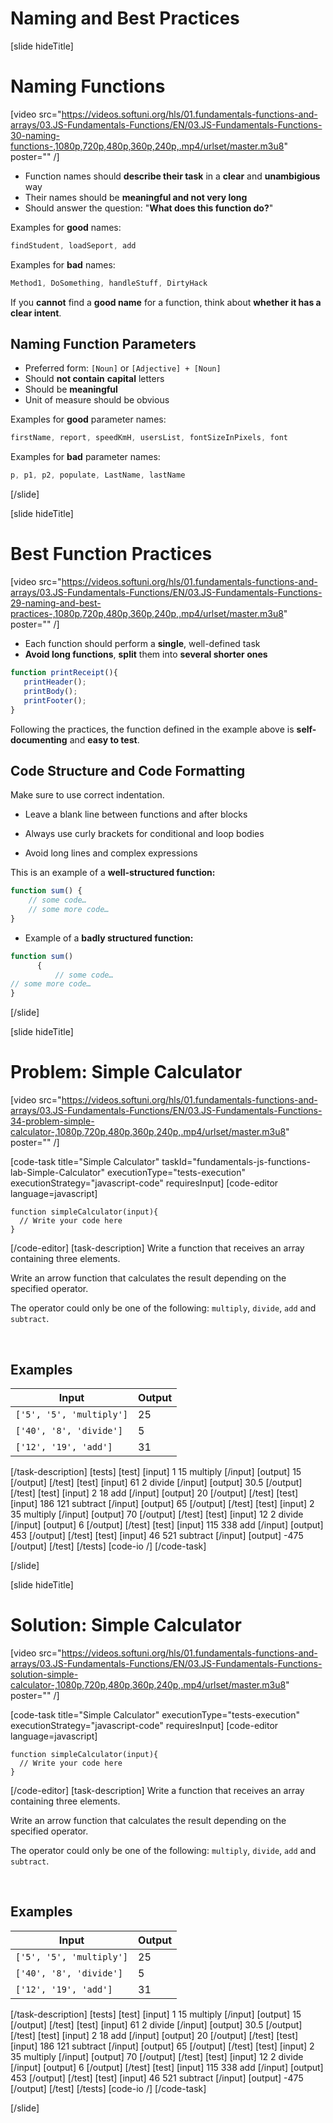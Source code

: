 # Naming and Best Practices

[slide hideTitle]
# Naming Functions

[video src="https://videos.softuni.org/hls/01.fundamentals-functions-and-arrays/03.JS-Fundamentals-Functions/EN/03.JS-Fundamentals-Functions-30-naming-functions-,1080p,720p,480p,360p,240p,.mp4/urlset/master.m3u8" poster="" /]


- Function names should **describe their task** in a **clear** and **unambigious** way
- Their names should be **meaningful and not very long**
- Should answer the question: "**What does this function do?**"

Examples for **good** names:
```js
findStudent, loadSeport, add
```

Examples for **bad** names:

```js
Method1, DoSomething, handleStuff, DirtyHack
```

If you **cannot** find a **good name** for a function, think about **whether it has a clear intent**.

## Naming Function Parameters

 - Preferred form: `[Noun]` or `[Adjective] + [Noun]`
 - Should **not contain** **capital** letters
 - Should be **meaningful**
 - Unit of measure should be obvious

Examples for **good** parameter names:

```js
firstName, report, speedKmH, usersList, fontSizeInPixels, font
```

Examples for **bad** parameter names:

```js
p, p1, p2, populate, LastName, lastName
```
[/slide]

[slide hideTitle]

# Best Function Practices

[video src="https://videos.softuni.org/hls/01.fundamentals-functions-and-arrays/03.JS-Fundamentals-Functions/EN/03.JS-Fundamentals-Functions-29-naming-and-best-practices-,1080p,720p,480p,360p,240p,.mp4/urlset/master.m3u8" poster="" /]


 - Each function should perform a **single**, well-defined task
 - **Avoid long functions**, **split** them into **several shorter ones**

 ```js
 function printReceipt(){
    printHeader();
    printBody();
    printFooter();
}
 ```

Following the practices, the function defined in the example above is **self-documenting** and **easy to test**.

## Code Structure and Code Formatting

Make sure to use correct indentation.

- Leave a blank line between functions and after blocks

- Always use curly brackets for conditional and loop bodies

- Avoid long lines and complex expressions

This is an example of a **well-structured function:**

```js
function sum() {
    // some code…
    // some more code…
}
```

- Example of a **badly structured function:**

```js
function sum()
      {
          // some code…
// some more code…
}
```

[/slide]

[slide hideTitle]
# Problem: Simple Calculator

[video src="https://videos.softuni.org/hls/01.fundamentals-functions-and-arrays/03.JS-Fundamentals-Functions/EN/03.JS-Fundamentals-Functions-34-problem-simple-calculator-,1080p,720p,480p,360p,240p,.mp4/urlset/master.m3u8" poster="" /]

[code-task title="Simple Calculator" taskId="fundamentals-js-functions-lab-Simple-Calculator" executionType="tests-execution" executionStrategy="javascript-code" requiresInput]
[code-editor language=javascript]
```
function simpleCalculator(input){
  // Write your code here
}
```
[/code-editor]
[task-description]
Write a function that receives an array containing three elements. 

Write an arrow function that calculates the result depending on the specified operator. 

The operator could only be one of the following: `multiply`, `divide`, `add` and `subtract`.

&nbsp;

## Examples
| **Input** | **Output** |
| --- | --- |
|`['5', '5', 'multiply']` | 25 |
|`['40', '8', 'divide']` | 5 |
|`['12', '19', 'add']` | 31 |

[/task-description]
[tests]
[test]
[input]
1
15
multiply
[/input]
[output]
15
[/output]
[/test]
[test]
[input]
61
2
divide
[/input]
[output]
30.5
[/output]
[/test]
[test]
[input]
2
18
add
[/input]
[output]
20
[/output]
[/test]
[test]
[input]
186
121
subtract
[/input]
[output]
65
[/output]
[/test]
[test]
[input]
2
35
multiply
[/input]
[output]
70
[/output]
[/test]
[test]
[input]
12
2
divide
[/input]
[output]
6
[/output]
[/test]
[test]
[input]
115
338
add
[/input]
[output]
453
[/output]
[/test]
[test]
[input]
46
521
subtract
[/input]
[output]
\-475
[/output]
[/test]
[/tests]
[code-io /]
[/code-task]

[/slide]

[slide hideTitle]
# Solution: Simple Calculator

[video src="https://videos.softuni.org/hls/01.fundamentals-functions-and-arrays/03.JS-Fundamentals-Functions/EN/03.JS-Fundamentals-Functions-solution-simple-calculator-,1080p,720p,480p,360p,240p,.mp4/urlset/master.m3u8" poster="" /]

[code-task title="Simple Calculator" executionType="tests-execution" executionStrategy="javascript-code" requiresInput]
[code-editor language=javascript]
```
function simpleCalculator(input){
  // Write your code here
}
```
[/code-editor]
[task-description]
Write a function that receives an array containing three elements. 

Write an arrow function that calculates the result depending on the specified operator. 

The operator could only be one of the following: `multiply`, `divide`, `add` and `subtract`.

&nbsp;

## Examples
| **Input** | **Output** |
| --- | --- |
|`['5', '5', 'multiply']` | 25 |
|`['40', '8', 'divide']` | 5 |
|`['12', '19', 'add']` | 31 |

[/task-description]
[tests]
[test]
[input]
1
15
multiply
[/input]
[output]
15
[/output]
[/test]
[test]
[input]
61
2
divide
[/input]
[output]
30.5
[/output]
[/test]
[test]
[input]
2
18
add
[/input]
[output]
20
[/output]
[/test]
[test]
[input]
186
121
subtract
[/input]
[output]
65
[/output]
[/test]
[test]
[input]
2
35
multiply
[/input]
[output]
70
[/output]
[/test]
[test]
[input]
12
2
divide
[/input]
[output]
6
[/output]
[/test]
[test]
[input]
115
338
add
[/input]
[output]
453
[/output]
[/test]
[test]
[input]
46
521
subtract
[/input]
[output]
\-475
[/output]
[/test]
[/tests]
[code-io /]
[/code-task]

[/slide]
